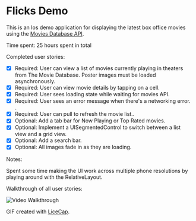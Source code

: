 # Flicks Demo

This is an Ios demo application for displaying the latest box office movies using the [Movies Database API]( https://api.themoviedb.org). 

Time spent: 25 hours spent in total

Completed user stories:

 * [x] Required: User can view a list of movies currently playing in theaters from The Movie Database. Poster images must be loaded asynchronously.
 * [x] Required: User can view movie details by tapping on a cell.
 * [x] Required: User sees loading state while waiting for movies API.
 * [x] Required: User sees an error message when there's a networking error. .
 * [x] Required: User can pull to refresh the movie list..
 * [x] Optional: Add a tab bar for Now Playing or Top Rated movies.
 * [x] Optional: Implement a UISegmentedControl to switch between a list view and a grid view.
 * [x] Optional: Add a search bar.
 * [x] Optional: All images fade in as they are loading.
 
Notes:

Spent some time making the UI work across multiple phone resolutions by playing around with the RelativeLayout.

Walkthrough of all user stories:

<img src="https://github.com/jagdeeparora86/MovieViwer/raw/master/readme.gif" title="Video Walkthrough" width="" alt="Video Walkthrough" style="max-width:100%;">

GIF created with [LiceCap](http://www.cockos.com/licecap/).
